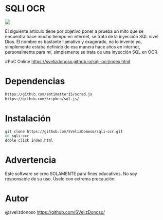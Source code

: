 # SQLI OCR

<img src="https://preview.ibb.co/jZK0Jc/Capturasss.png" >

El siguiente articulo tiene por objetivo poner a prueba un mito que se encuentra hace mucho tiempo en internet, se trata de la inyección SQL nivel Dios. El nombre es bastante llamativo y exagerado, no lo invente yo, simplemente estaba definido de esa manera hace años en internet, personalmente para mí, simplemente se trata de una inyección SQL en OCR.

#PoC Online
https://svelizdonoso.github.io/sqli-ocr/index.html

# Dependencias
```sh
https://github.com/antimatter15/ocrad.js
https://github.com/kripken/sql.js/
```

# Instalación
```sh
git clone https://github.com/SVelizDonoso/sqli-ocr.git
cd sqli-ocr
doble click index.html
```


# Advertencia
Este software se creo SOLAMENTE para fines educativos. No soy responsable de su uso. Úselo con extrema precaución.

# Autor
@svelizdonoso https://github.com/SVelizDonoso/
